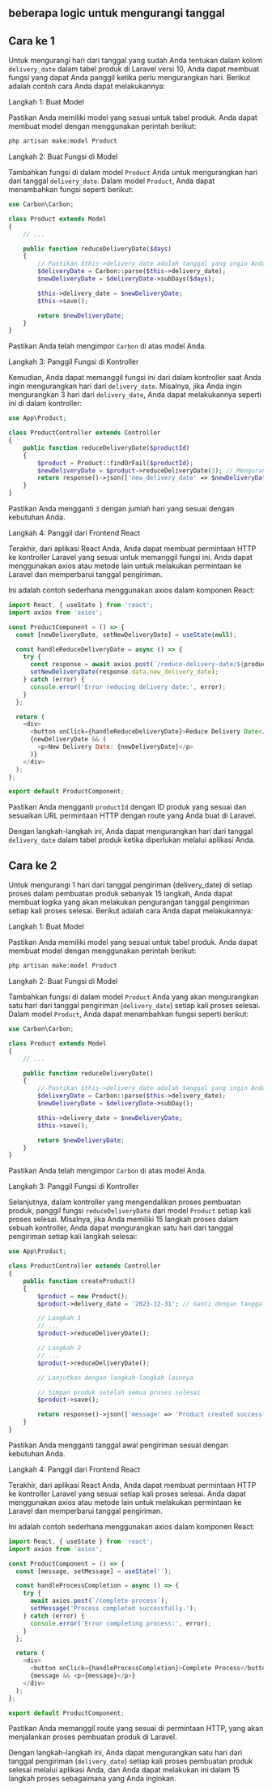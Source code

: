 ## beberapa logic untuk mengurangi tanggal 
## Cara ke 1
Untuk mengurangi hari dari tanggal yang sudah Anda tentukan dalam kolom `delivery_date` dalam tabel produk di Laravel versi 10, Anda dapat membuat fungsi yang dapat Anda panggil ketika perlu mengurangkan hari. Berikut adalah contoh cara Anda dapat melakukannya:

Langkah 1: Buat Model

Pastikan Anda memiliki model yang sesuai untuk tabel produk. Anda dapat membuat model dengan menggunakan perintah berikut:

```bash
php artisan make:model Product
```

Langkah 2: Buat Fungsi di Model

Tambahkan fungsi di dalam model `Product` Anda untuk mengurangkan hari dari tanggal `delivery_date`. Dalam model `Product`, Anda dapat menambahkan fungsi seperti berikut:

```php
use Carbon\Carbon;

class Product extends Model
{
    // ...

    public function reduceDeliveryDate($days)
    {
        // Pastikan $this->delivery_date adalah tanggal yang ingin Anda kurangi
        $deliveryDate = Carbon::parse($this->delivery_date);
        $newDeliveryDate = $deliveryDate->subDays($days);

        $this->delivery_date = $newDeliveryDate;
        $this->save();

        return $newDeliveryDate;
    }
}
```

Pastikan Anda telah mengimpor `Carbon` di atas model Anda.

Langkah 3: Panggil Fungsi di Kontroller

Kemudian, Anda dapat memanggil fungsi ini dari dalam kontroller saat Anda ingin mengurangkan hari dari `delivery_date`. Misalnya, jika Anda ingin mengurangkan 3 hari dari `delivery_date`, Anda dapat melakukannya seperti ini di dalam kontroller:

```php
use App\Product;

class ProductController extends Controller
{
    public function reduceDeliveryDate($productId)
    {
        $product = Product::findOrFail($productId);
        $newDeliveryDate = $product->reduceDeliveryDate(3); // Mengurangkan 3 hari
        return response()->json(['new_delivery_date' => $newDeliveryDate]);
    }
}
```

Pastikan Anda mengganti `3` dengan jumlah hari yang sesuai dengan kebutuhan Anda.

Langkah 4: Panggil dari Frontend React

Terakhir, dari aplikasi React Anda, Anda dapat membuat permintaan HTTP ke kontroller Laravel yang sesuai untuk memanggil fungsi ini. Anda dapat menggunakan axios atau metode lain untuk melakukan permintaan ke Laravel dan memperbarui tanggal pengiriman.

Ini adalah contoh sederhana menggunakan axios dalam komponen React:

```javascript
import React, { useState } from 'react';
import axios from 'axios';

const ProductComponent = () => {
  const [newDeliveryDate, setNewDeliveryDate] = useState(null);

  const handleReduceDeliveryDate = async () => {
    try {
      const response = await axios.post(`/reduce-delivery-date/${productId}`);
      setNewDeliveryDate(response.data.new_delivery_date);
    } catch (error) {
      console.error('Error reducing delivery date:', error);
    }
  };

  return (
    <div>
      <button onClick={handleReduceDeliveryDate}>Reduce Delivery Date</button>
      {newDeliveryDate && (
        <p>New Delivery Date: {newDeliveryDate}</p>
      )}
    </div>
  );
};

export default ProductComponent;
```

Pastikan Anda mengganti `productId` dengan ID produk yang sesuai dan sesuaikan URL permintaan HTTP dengan route yang Anda buat di Laravel.

Dengan langkah-langkah ini, Anda dapat mengurangkan hari dari tanggal `delivery_date` dalam tabel produk ketika diperlukan melalui aplikasi Anda.

## Cara ke 2
Untuk mengurangi 1 hari dari tanggal pengiriman (delivery_date) di setiap proses dalam pembuatan produk sebanyak 15 langkah, Anda dapat membuat logika yang akan melakukan pengurangan tanggal pengiriman setiap kali proses selesai. Berikut adalah cara Anda dapat melakukannya:

Langkah 1: Buat Model

Pastikan Anda memiliki model yang sesuai untuk tabel produk. Anda dapat membuat model dengan menggunakan perintah berikut:

```bash
php artisan make:model Product
```

Langkah 2: Buat Fungsi di Model

Tambahkan fungsi di dalam model `Product` Anda yang akan mengurangkan satu hari dari tanggal pengiriman (`delivery_date`) setiap kali proses selesai. Dalam model `Product`, Anda dapat menambahkan fungsi seperti berikut:

```php
use Carbon\Carbon;

class Product extends Model
{
    // ...

    public function reduceDeliveryDate()
    {
        // Pastikan $this->delivery_date adalah tanggal yang ingin Anda kurangi
        $deliveryDate = Carbon::parse($this->delivery_date);
        $newDeliveryDate = $deliveryDate->subDay();

        $this->delivery_date = $newDeliveryDate;
        $this->save();

        return $newDeliveryDate;
    }
}
```

Pastikan Anda telah mengimpor `Carbon` di atas model Anda.

Langkah 3: Panggil Fungsi di Kontroller

Selanjutnya, dalam kontroller yang mengendalikan proses pembuatan produk, panggil fungsi `reduceDeliveryDate` dari model `Product` setiap kali proses selesai. Misalnya, jika Anda memiliki 15 langkah proses dalam sebuah kontroller, Anda dapat mengurangkan satu hari dari tanggal pengiriman setiap kali langkah selesai:

```php
use App\Product;

class ProductController extends Controller
{
    public function createProduct()
    {
        $product = new Product();
        $product->delivery_date = '2023-12-31'; // Ganti dengan tanggal awal pengiriman

        // Langkah 1
        // ...
        $product->reduceDeliveryDate();

        // Langkah 2
        // ...
        $product->reduceDeliveryDate();

        // Lanjutkan dengan langkah-langkah lainnya

        // Simpan produk setelah semua proses selesai
        $product->save();

        return response()->json(['message' => 'Product created successfully']);
    }
}
```

Pastikan Anda mengganti tanggal awal pengiriman sesuai dengan kebutuhan Anda.

Langkah 4: Panggil dari Frontend React

Terakhir, dari aplikasi React Anda, Anda dapat membuat permintaan HTTP ke kontroller Laravel yang sesuai setiap kali proses selesai. Anda dapat menggunakan axios atau metode lain untuk melakukan permintaan ke Laravel dan memperbarui tanggal pengiriman.

Ini adalah contoh sederhana menggunakan axios dalam komponen React:

```javascript
import React, { useState } from 'react';
import axios from 'axios';

const ProductComponent = () => {
  const [message, setMessage] = useState('');

  const handleProcessCompletion = async () => {
    try {
      await axios.post(`/complete-process`);
      setMessage('Process completed successfully.');
    } catch (error) {
      console.error('Error completing process:', error);
    }
  };

  return (
    <div>
      <button onClick={handleProcessCompletion}>Complete Process</button>
      {message && <p>{message}</p>}
    </div>
  );
};

export default ProductComponent;
```

Pastikan Anda memanggil route yang sesuai di permintaan HTTP, yang akan menjalankan proses pembuatan produk di Laravel.

Dengan langkah-langkah ini, Anda dapat mengurangkan satu hari dari tanggal pengiriman (`delivery_date`) setiap kali proses pembuatan produk selesai melalui aplikasi Anda, dan Anda dapat melakukan ini dalam 15 langkah proses sebagaimana yang Anda inginkan.